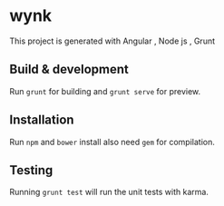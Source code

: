 # wynk

This project is generated with Angular , Node js , Grunt 

## Build & development

Run `grunt` for building and `grunt serve` for preview.

## Installation 

Run `npm` and `bower` install also need `gem` for compilation.

## Testing

Running `grunt test` will run the unit tests with karma.
